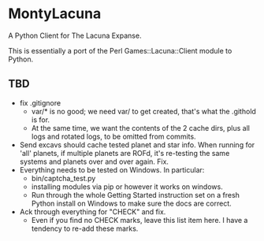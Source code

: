 MontyLacuna
===========

A Python Client for The Lacuna Expanse.

This is essentially a port of the Perl Games::Lacuna::Client module to Python.  

## TBD
- fix .gitignore
    - var/* is no good; we need var/ to get created, that's what the .githold is for.
    - At the same time, we want the contents of the 2 cache dirs, plus all logs and 
      rotated logs, to be omitted from commits.
- Send excavs should cache tested planet and star info.  When running for 'all' planets, 
  if multiple planets are ROFd, it's re-testing the same systems and planets 
    over and over again.  Fix.
- Everything needs to be tested on Windows.  In particular:
  - bin/captcha_test.py
  - installing modules via pip or however it works on windows.
  - Run through the whole Getting Started instruction set on a fresh Python install on 
    Windows to make sure the docs are correct.
- Ack through everything for "CHECK" and fix.
  - Even if you find no CHECK marks, leave this list item here.  I have a tendency to 
    re-add these marks.

